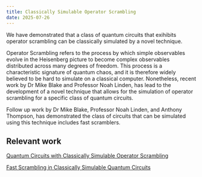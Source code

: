 ```yaml
---
title: Classically Simulable Operator Scrambling
date: 2025-07-26
---
```


We have demonstrated that a class of quantum circuits that exihibits operator scrambling can be classically simulated by a novel technique.

<!--more-->

Operator Scrambling refers to the process by which simple observables evolve in the Heisenberg picture to become complex observables distributed across many degrees of freedom. This process is a characteristic signature of quantum chaos, and it is therefore widely believed to be hard to simulate on a classical computer. Nonetheless, recent work by Dr Mike Blake and Professor Noah Linden, has lead to the development of a novel technique that allows for the simulation of operator scrambling for a specific class of quantum circuits.

Follow up work by Dr Mike Blake, Professor Noah Linden, and Anthony Thompson, has demonstrated the class of circuits that can be simulated using this technique includes fast scramblers.


## Relevant work
[Quantum Circuits with Classically Simulable Operator Scrambling](https://journals.aps.org/prl/abstract/10.1103/PhysRevLett.125.030502)

[Fast Scrambling in Classically Simulable Quantum Circuits](https://arxiv.org/abs/2410.19614)